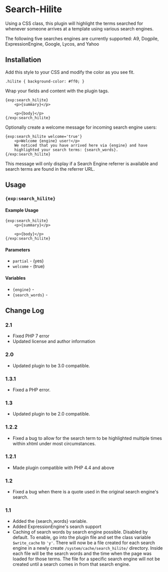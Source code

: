 # Search-Hilite

Using a CSS class, this plugin will highlight the terms searched for whenever someone arrives at a template using various search engines.

The following five searches engines are currently supported: A9, Dogpile, ExpressionEngine, Google, Lycos, and Yahoo

## Installation

Add this style to your CSS and modify the color as you see fit.
```
.hilite { background-color: #ff0; }
```

Wrap your fields and content with the plugin tags.

```
{exp:search_hilite}
	<p>{summary}</p>

	<p>{body}</p>
{/exp:search_hilite}
```

Optionally create a welcome message for incoming search engine users:

```
{exp:search_hilite welcome='true'}
	<p>Welcome {engine} user!</p>
	We noticed that you have arrived here via {engine} and have
	highlighted your search terms: {search_words}.
{/exp:search_hilite}
```

This message will only display if a Search Engine referrer is available and search terms are found in the referrer URL.

## Usage

### `{exp:search_hilite}`

#### Example Usage

```
{exp:search_hilite}
	<p>{summary}</p>

	<p>{body}</p>
{/exp:search_hilite}
```

#### Parameters

- `partial` - (yes)
- `welcome` - (true)

#### Variables

- `{engine}` - 
- `{search_words}` - 

## Change Log

### 2.1

- Fixed PHP 7 error
- Updated license and author information

### 2.0

- Updated plugin to be 3.0 compatible.

### 1.3.1

- Fixed a PHP error.

### 1.3

- Updated plugin to be 2.0 compatible.

### 1.2.2

- Fixed a bug to allow for the search term to be highlighted multiple times within xhtml under most circumstances.

### 1.2.1

- Made plugin compatible with PHP 4.4 and above

### 1.2

- Fixed a bug when there is a quote used in the original search engine's search.

### 1.1

- Added the {search_words} variable.
- Added ExpressionEngine's search support
- Caching of search words by search engine possible. Disabled by default. To enable, go into the plugin file and set the class variable `$write_cache` to `'y'`. There will now be a file created for each search engine in a newly create `/system/cache/search_hilite/` directory. Inside each file will be the search words and the time when the page was loaded for those terms. The file for a specific search engine will not be created until a search comes in from that search engine.

